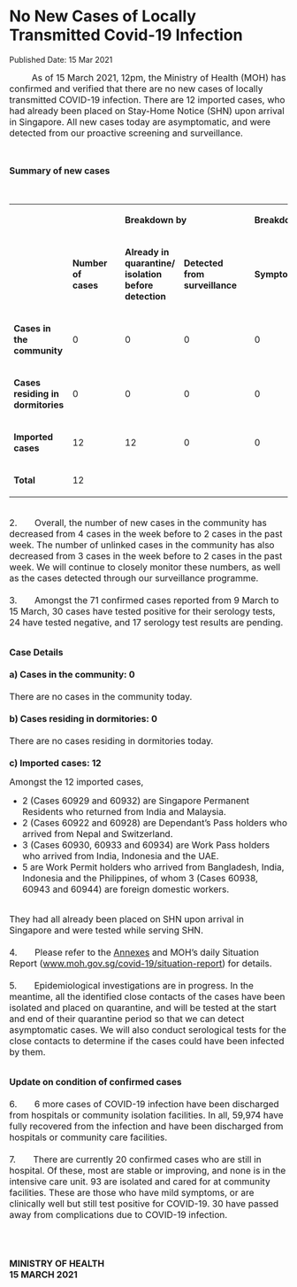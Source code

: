 <html>
    <meta http-equiv="Content-Type" content="text/html; charset=utf-8"/>
    <meta charset="utf-8"/>
    <title>No New Cases of Locally Transmitted Covid-19 Infection </title>
    <body><h1>No New Cases of Locally Transmitted Covid-19 Infection </h1>
    <p>Published Date: 15 Mar 2021</p> <p dir="ltr"><span style="font-size: 16px;">&nbsp; &nbsp; &nbsp; &nbsp; &nbsp;As of 15 March 2021, 12pm, the Ministry of Health (MOH) has confirmed and verified that there are no new cases of locally transmitted COVID-19 infection. There are 12 imported cases, who had already been placed on Stay-Home Notice (SHN) upon arrival in Singapore. All new cases today are asymptomatic, and were detected from our proactive screening and surveillance.&nbsp;&nbsp;</span></p><span style="font-size: 16px;"><br></span><p dir="ltr"><span style="font-size: 16px;"><strong>Summary of new cases</strong></span></p><span style="font-size: 16px;"><br></span><div dir="ltr" align="left"><span style="font-size: 16px;"></span><table><colgroup><col width="129"><col width="60"><col width="16"><col width="96"><col width="96"><col width="16"><col width="96"><col width="96"></colgroup><tbody><tr><td><span style="font-size: 16px;"><strong><br></strong></span></td><td><strong><span style="font-size: 16px;"><br></span></strong></td><td><strong><span style="font-size: 16px;"><br></span></strong></td><td colspan="2"><p dir="ltr"><strong><span style="font-size: 16px;">Breakdown by</span></strong></p></td><td><strong><span style="font-size: 16px;"><br></span></strong></td><td colspan="2"><p dir="ltr"><span style="font-size: 16px;"><strong>Breakdown by</strong></span></p></td></tr><tr><td><span style="font-size: 16px;"><br></span></td><td><p dir="ltr"><span style="font-size: 16px;"><strong>Number of cases</strong></span></p></td><td><span style="font-size: 16px;"><br></span></td><td><p dir="ltr"><span style="font-size: 16px;"><strong>Already in quarantine/ isolation before detection</strong></span></p></td><td><p dir="ltr"><span style="font-size: 16px;"><strong>Detected from surveillance</strong></span></p></td><td><strong><span style="font-size: 16px;"><br></span></strong></td><td><p dir="ltr"><strong><span style="font-size: 16px;">Symptomatic</span></strong></p></td><td><p dir="ltr"><span style="font-size: 16px;"><strong>Asymptomatic</strong></span></p></td></tr><tr><td><p dir="ltr"><span style="font-size: 16px;"><strong>Cases in the community</strong></span></p></td><td><p dir="ltr"><span style="font-size: 16px;">0</span></p></td><td><span style="font-size: 16px;"><br></span></td><td><p dir="ltr"><span style="font-size: 16px;">0</span></p></td><td><p dir="ltr"><span style="font-size: 16px;">0</span></p></td><td><span style="font-size: 16px;"><br></span></td><td><p dir="ltr"><span style="font-size: 16px;">0</span></p></td><td><p dir="ltr"><span style="font-size: 16px;">0</span></p></td></tr><tr><td><p dir="ltr"><span style="font-size: 16px;"><strong>Cases residing in dormitories</strong></span></p></td><td><p dir="ltr"><span style="font-size: 16px;">0</span></p></td><td><span style="font-size: 16px;"><br></span></td><td><p dir="ltr"><span style="font-size: 16px;">0</span></p></td><td><p dir="ltr"><span style="font-size: 16px;">0</span></p></td><td><span style="font-size: 16px;"><br></span></td><td><p dir="ltr"><span style="font-size: 16px;">0</span></p></td><td><p dir="ltr"><span style="font-size: 16px;">0</span></p></td></tr><tr><td><p dir="ltr"><span style="font-size: 16px;"><strong>Imported cases</strong></span></p></td><td><p dir="ltr"><span style="font-size: 16px;">12</span></p></td><td><span style="font-size: 16px;"><br></span></td><td><p dir="ltr"><span style="font-size: 16px;">12</span></p></td><td><p dir="ltr"><span style="font-size: 16px;">0</span></p></td><td><span style="font-size: 16px;"><br></span></td><td><p dir="ltr"><span style="font-size: 16px;">0</span></p></td><td><p dir="ltr"><span style="font-size: 16px;">12</span></p></td></tr><tr><td><p dir="ltr"><span style="font-size: 16px;"><strong>Total</strong></span></p></td><td><p dir="ltr"><span style="font-size: 16px;">12</span></p></td><td><span style="font-size: 16px;"><br></span></td><td><span style="font-size: 16px;"><br></span></td><td><span style="font-size: 16px;"><br></span></td><td><span style="font-size: 16px;"><br></span></td><td><span style="font-size: 16px;"><br></span></td><td><span style="font-size: 16px;"><br></span></td></tr></tbody></table><span style="font-size: 16px;"><br>2.&nbsp; &nbsp; &nbsp; &nbsp;Overall, the number of new cases in the community has decreased from 4 cases in the week before to 2 cases in the past week. The number of unlinked cases in the community has also decreased from 3 cases in the week before to 2 cases in the past week.&nbsp;We will continue to closely monitor these numbers, as well as the cases detected through our surveillance programme.<br><br>3.&nbsp; &nbsp; &nbsp; &nbsp;Amongst the 71 confirmed cases reported from 9 March to 15 March, 30 cases have tested positive for their serology tests, 24 have tested negative, and 17 serology test results are pending.</span></div><span style="font-size: 16px;"><br></span><p dir="ltr"><span style="font-size: 16px;"><strong>Case Details<br><br>a)&nbsp;</strong><strong>Cases in the community: 0<br><br></strong>There are no cases in the community today.<br><br><strong>b)&nbsp;</strong><strong>Cases residing in dormitories: 0<br><br></strong>There are no cases residing in dormitories today.&nbsp;<br><br><strong>c) </strong><strong>Imported cases: 12</strong></span></p><p><span style="font-size: 16px;">Amongst the 12 imported cases,&nbsp;<br></span></p><ul><li><span style="font-size: 16px;">2 (Cases 60929 and 60932) are Singapore Permanent Residents who returned from India and Malaysia.</span></li><li><span style="font-size: 16px;">2 (Cases 60922 and 60928) are Dependant’s Pass holders who arrived from Nepal and Switzerland.</span></li><li><span style="font-size: 16px;">3 (Cases 60930, 60933 and 60934) are Work Pass holders who arrived from India, Indonesia and the UAE.</span></li><li><span style="font-size: 16px;">5 are Work Permit holders who arrived from Bangladesh, India, Indonesia and the Philippines, of whom 3 (Cases 60938, 60943 and 60944) are foreign domestic workers.<br><br></span></li></ul><span style="font-size: 16px;">They had all already been placed on SHN upon arrival in Singapore and were tested while serving SHN.&nbsp;<br><br>4.&nbsp; &nbsp; &nbsp; &nbsp;Please refer to the <span style="text-decoration: underline;"><a href="/docs/librariesprovider5/pressroom/press-releases/annexes8f6ba811442748a6bba7b1cb53d753fe.pdf?sfvrsn=7a4ce049_0" title="Annexes">Annexes</a></span> and MOH’s daily Situation Report (<a href="http://www.moh.gov.sg/covid-19/situation-report"><span style="text-decoration: underline;">www.moh.gov.sg/covid-19/situation-report</span></a>) for details. <br><br>5.&nbsp; &nbsp; &nbsp; &nbsp;Epidemiological investigations are in progress. In the meantime, all the identified close contacts of the cases have been isolated and placed on quarantine, and will be tested at the start and end of their quarantine period so that we can detect asymptomatic cases. We will also conduct serological tests for the close contacts to determine if the cases could have been infected by them.<br><br></span><p dir="ltr"><span style="font-size: 16px;"><strong>Update on condition of confirmed cases<br><br></strong>6.&nbsp; &nbsp; &nbsp; &nbsp;6 more cases of COVID-19 infection have been discharged from hospitals or community isolation facilities. In all, 59,974 have fully recovered from the infection and have been discharged from hospitals or community care facilities.<br><br>7.&nbsp; &nbsp; &nbsp; &nbsp;There are currently 20 confirmed cases who are still in hospital. Of these, most are stable or improving, and none is in the intensive care unit. 93 are isolated and cared for at community facilities. These are those who have mild symptoms, or are clinically well but still test positive for COVID-19. 30 have passed away from complications due to COVID-19 infection.&nbsp;</span></p><span style="font-size: 16px;"><br><br></span><p dir="ltr"><span style="font-size: 16px;"><strong>MINISTRY OF HEALTH<br>15 MARCH 2021</strong></span></p><div><span style="font-size: 16px;"><br></span></div></body>
</html>